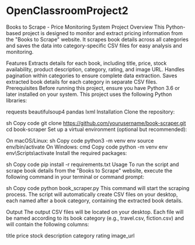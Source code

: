 # OpenClassroomProject2
Books to Scrape - Price Monitoring System
Project Overview
This Python-based project is designed to monitor and extract pricing information from the "Books to Scrape" website. It scrapes book details across all categories and saves the data into category-specific CSV files for easy analysis and monitoring.



Features
Extracts details for each book, including title, price, stock availability, product description, category, rating, and image URL.
Handles pagination within categories to ensure complete data extraction.
Saves extracted book details for each category in separate CSV files.
Prerequisites
Before running this project, ensure you have Python 3.6 or later installed on your system. This project uses the following Python libraries:



requests
beautifulsoup4
pandas
lxml
Installation
Clone the repository:

sh
Copy code
git clone https://github.com/yourusername/book-scraper.git
cd book-scraper
Set up a virtual environment (optional but recommended):



On macOS/Linux:
sh
Copy code
python3 -m venv env
source env/bin/activate
On Windows:
cmd
Copy code
python -m venv env
env\Scripts\activate
Install the required packages:

sh
Copy code
pip install -r requirements.txt
Usage
To run the script and scrape book details from the "Books to Scrape" website, execute the following command in your terminal or command prompt:

sh
Copy code
python book_scraper.py
This command will start the scraping process. The script will automatically create CSV files on your desktop, each named after a book category, containing the extracted book details.

Output
The output CSV files will be located on your desktop. Each file will be named according to its book category (e.g., travel.csv, fiction.csv) and will contain the following columns:

title
price
stock
description
category
rating
image_url
